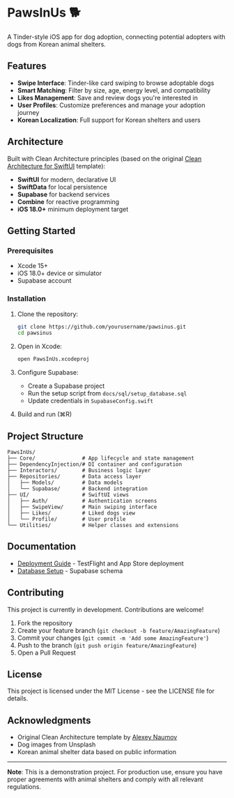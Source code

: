 # PawsInUs 🐕

A Tinder-style iOS app for dog adoption, connecting potential adopters with dogs from Korean animal shelters.

## Features

- **Swipe Interface**: Tinder-like card swiping to browse adoptable dogs
- **Smart Matching**: Filter by size, age, energy level, and compatibility
- **Likes Management**: Save and review dogs you're interested in
- **User Profiles**: Customize preferences and manage your adoption journey
- **Korean Localization**: Full support for Korean shelters and users

## Architecture

Built with Clean Architecture principles (based on the original [Clean Architecture for SwiftUI](https://nalexn.github.io/clean-architecture-swiftui/) template):
- **SwiftUI** for modern, declarative UI
- **SwiftData** for local persistence
- **Supabase** for backend services
- **Combine** for reactive programming
- **iOS 18.0+** minimum deployment target

## Getting Started

### Prerequisites

- Xcode 15+
- iOS 18.0+ device or simulator
- Supabase account

### Installation

1. Clone the repository:
   ```bash
   git clone https://github.com/yourusername/pawsinus.git
   cd pawsinus
   ```

2. Open in Xcode:
   ```bash
   open PawsInUs.xcodeproj
   ```

3. Configure Supabase:
   - Create a Supabase project
   - Run the setup script from `docs/sql/setup_database.sql`
   - Update credentials in `SupabaseConfig.swift`

4. Build and run (⌘R)

## Project Structure

```
PawsInUs/
├── Core/               # App lifecycle and state management
├── DependencyInjection/# DI container and configuration
├── Interactors/        # Business logic layer
├── Repositories/       # Data access layer
│   ├── Models/         # Data models
│   └── Supabase/       # Backend integration
├── UI/                 # SwiftUI views
│   ├── Auth/           # Authentication screens
│   ├── SwipeView/      # Main swiping interface
│   ├── Likes/          # Liked dogs view
│   └── Profile/        # User profile
└── Utilities/          # Helper classes and extensions
```

## Documentation

- [Deployment Guide](docs/DEPLOYMENT.md) - TestFlight and App Store deployment
- [Database Setup](docs/sql/setup_database.sql) - Supabase schema

## Contributing

This project is currently in development. Contributions are welcome!

1. Fork the repository
2. Create your feature branch (`git checkout -b feature/AmazingFeature`)
3. Commit your changes (`git commit -m 'Add some AmazingFeature'`)
4. Push to the branch (`git push origin feature/AmazingFeature`)
5. Open a Pull Request

## License

This project is licensed under the MIT License - see the LICENSE file for details.

## Acknowledgments

- Original Clean Architecture template by [Alexey Naumov](https://github.com/nalexn/clean-architecture-swiftui)
- Dog images from Unsplash
- Korean animal shelter data based on public information

---

**Note**: This is a demonstration project. For production use, ensure you have proper agreements with animal shelters and comply with all relevant regulations.
